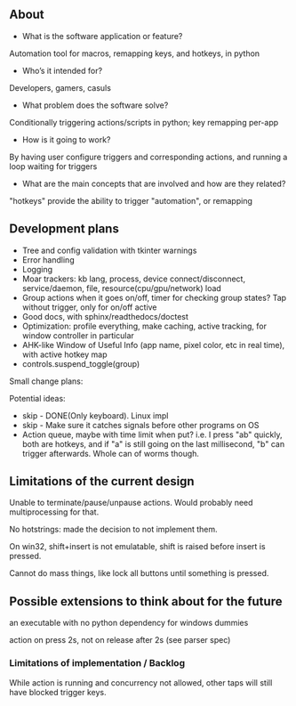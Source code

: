 ## About

- What is the software application or feature?

Automation tool for macros, remapping keys, and hotkeys, in python

- Who’s it intended for?

Developers, gamers, casuls

- What problem does the software solve?

Conditionally triggering actions/scripts in python; key remapping per-app

- How is it going to work?

By having user configure triggers and corresponding actions, and running a loop waiting for triggers

- What are the main concepts that are involved and how are they related?

"hotkeys" provide the ability to trigger "automation", or remapping

## Development plans

- Tree and config validation with tkinter warnings
- Error handling
- Logging
- Moar trackers: kb lang, process, device connect/disconnect, service/daemon, file, resource(cpu/gpu/network) load
- Group actions when it goes on/off, timer for checking group states? Tap without trigger, only for on/off active
- Good docs, with sphinx/readthedocs/doctest
- Optimization: profile everything, make caching, active tracking, for window controller in particular
- AHK-like Window of Useful Info (app name, pixel color, etc in real time), with active hotkey map
- controls.suspend_toggle(group)


Small change plans:


Potential ideas:

- skip - DONE(Only keyboard). Linux impl
- skip - Make sure it catches signals before other programs on OS
- Action queue, maybe with time limit when put? i.e. I press "ab" quickly, both are hotkeys, and if "a" is still going
on the last millisecond, "b" can trigger afterwards. Whole can of worms though.


## Limitations of the current design

Unable to terminate/pause/unpause actions.
Would probably need multiprocessing for that.

No hotstrings: made the decision to not implement them.

On win32, shift+insert is not emulatable, shift is raised before insert is pressed.

Cannot do mass things, like lock all buttons until something is pressed.


## Possible extensions to think about for the future

an executable with no python dependency for windows dummies

action on press 2s, not on release after 2s (see parser spec)


### Limitations of implementation / Backlog

While action is running and concurrency not allowed, other taps will still have blocked trigger keys.
